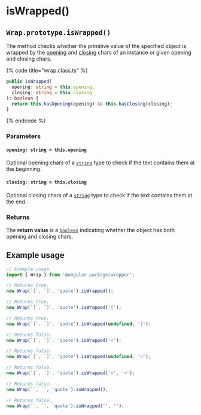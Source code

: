 # isWrapped()

## `Wrap.prototype.isWrapped()`

The method checks whether the primitive value of the specified object is wrapped by the [opening](../../accessors/#wrap.prototype.opening) and [closing](../../accessors/#wrap.prototype.closing) chars of an instance or given opening and closing chars.

{% code title="wrap.class.ts" %}
```typescript
public isWrapped(
  opening: string = this.opening,
  closing: string = this.closing
): boolean {
  return this.hasOpening(opening) && this.hasClosing(closing);
}
```
{% endcode %}

### Parameters

#### `opening: string = this.opening`

Optional opening chars of a [`string`](https://developer.mozilla.org/en-US/docs/Web/JavaScript/Reference/Global\_Objects/String) type to check if the text contains them at the beginning.

#### `closing: string = this.closing`

Optional closing chars of a [`string`](https://developer.mozilla.org/en-US/docs/Web/JavaScript/Reference/Global\_Objects/String) type to check if the text contains them at the end.

### Returns

The **return value** is a [`boolean`](https://developer.mozilla.org/en-US/docs/Web/JavaScript/Reference/Global\_Objects/Boolean) indicating whether the object has both opening and closing chars.

## Example usage

```typescript
// Example usage.
import { Wrap } from '@angular-package/wrapper';

// Returns true.
new Wrap(`[`, `]`, 'quote').isWrapped();

// Returns true.
new Wrap(`[`, `]`, 'quote').isWrapped('[');

// Returns true.
new Wrap(`[`, `]`, 'quote').isWrapped(undefined, ']');

// Returns false.
new Wrap(`[`, `]`, 'quote').isWrapped('<');

// Returns false.
new Wrap(`[`, `]`, 'quote').isWrapped(undefined, '>');

// Returns false.
new Wrap(`[`, `]`, 'quote').isWrapped('<', '>');

// Returns false.
new Wrap(``, ``, 'quote').isWrapped();

// Returns false.
new Wrap(``, ``, 'quote').isWrapped('', '');
```
